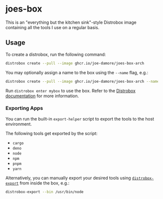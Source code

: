 # joes-box
This is an "everything but the kitchen sink"-style Distrobox image containing all the tools I use on a regular basis.

## Usage

To create a distrobox, run the following command:

```bash
distrobox create --pull --image ghcr.io/joe-damore/joes-box-arch
```

You may optionally assign a name to the box using the `--name` flag, e.g.:

```bash
distrobox create --pull --image ghcr.io/joe-damore/joes-box-arch --name mybox
```

Run `distrobox enter mybox` to use the box. Refer to the [Distrobox documentation](https://distrobox.it/#distrobox) for more information.

### Exporting Apps

You can run the built-in `export-helper` script to export the tools to the host environment.

The following tools get exported by the script:

- `cargo`
- `deno`
- `node`
- `npm`
- `pnpm`
- `yarn`

Alternatively, you can manually export your desired tools using [`distrobox-export`](https://distrobox.it/usage/distrobox-export/) from inside the box, e.g.:

```bash
distrobox-export --bin /usr/bin/node
```
